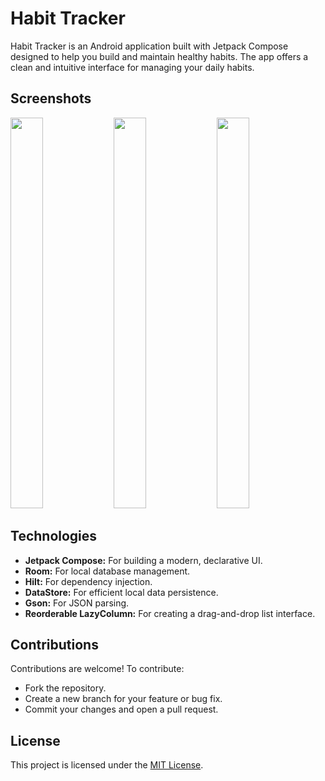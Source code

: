 # Habit Tracker

Habit Tracker is an Android application built with Jetpack Compose designed to help you build and maintain healthy habits. The app offers a clean and intuitive interface for managing your daily habits.

## Screenshots

<img src="https://github.com/user-attachments/assets/5ea3c7c5-2540-4d7c-9135-ec9cb81b4cf8" width="32%"  height = 625px />
<img src="https://github.com/user-attachments/assets/10148d17-aa00-4d85-9eaf-4ff1dbf42265" width="32%"  height = 625px />
<img src="https://github.com/user-attachments/assets/3b491f4c-856f-4709-97bc-709644f281e0" width="32%"  height = 625px />

## Technologies

- **Jetpack Compose:** For building a modern, declarative UI.
- **Room:** For local database management.
- **Hilt:** For dependency injection.
- **DataStore:** For efficient local data persistence.
- **Gson:** For JSON parsing.
- **Reorderable LazyColumn:** For creating a drag-and-drop list interface.


## Contributions
Contributions are welcome! To contribute:

- Fork the repository.
- Create a new branch for your feature or bug fix.
- Commit your changes and open a pull request.

## License

This project is licensed under the [MIT License](./LICENSE).
